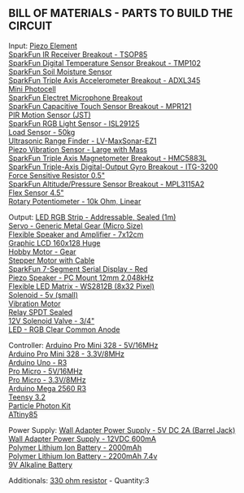 BILL OF MATERIALS - PARTS TO BUILD THE CIRCUIT
----------------------------------------------
Input:
[Piezo Element](https://www.sparkfun.com/products/10293)\
[SparkFun IR Receiver Breakout - TSOP85](https://www.sparkfun.com/products/8554)\
[SparkFun Digital Temperature Sensor Breakout - TMP102](https://www.sparkfun.com/products/11931)\
[SparkFun Soil Moisture Sensor](https://www.sparkfun.com/products/13322)\
[SparkFun Triple Axis Accelerometer Breakout - ADXL345](https://www.sparkfun.com/products/9836)\
[Mini Photocell](https://www.sparkfun.com/products/9088)\
[SparkFun Electret Microphone Breakout](https://www.sparkfun.com/products/9964)\
[SparkFun Capacitive Touch Sensor Breakout - MPR121](https://www.sparkfun.com/products/9695)\
[PIR Motion Sensor (JST)](https://www.sparkfun.com/products/13285)\
[SparkFun RGB Light Sensor - ISL29125](https://www.sparkfun.com/products/12829)\
[Load Sensor - 50kg](https://www.sparkfun.com/products/10245)\
[Ultrasonic Range Finder - LV-MaxSonar-EZ1](https://www.sparkfun.com/products/639)\
[Piezo Vibration Sensor - Large with Mass](https://www.sparkfun.com/products/9197)\
[SparkFun Triple Axis Magnetometer Breakout - HMC5883L](https://www.sparkfun.com/products/10530)\
[SparkFun Triple-Axis Digital-Output Gyro Breakout - ITG-3200](https://www.sparkfun.com/products/11977)\
[Force Sensitive Resistor 0.5"](https://www.sparkfun.com/products/9375)\
[SparkFun Altitude/Pressure Sensor Breakout - MPL3115A2](https://www.sparkfun.com/products/11084)\
[Flex Sensor 4.5"](https://www.sparkfun.com/products/8606)\
[Rotary Potentiometer - 10k Ohm, Linear](https://www.sparkfun.com/products/9939)

Output:
[LED RGB Strip - Addressable, Sealed (1m)](https://www.sparkfun.com/products/12027)\
[Servo - Generic Metal Gear (Micro Size)](https://www.sparkfun.com/products/10333)\
[Flexible Speaker and Amplifier - 7x12cm](https://www.sparkfun.com/products/12723)\
[Graphic LCD 160x128 Huge](https://www.sparkfun.com/products/8799)\
[Hobby Motor - Gear](https://www.sparkfun.com/products/11696)\
[Stepper Motor with Cable](https://www.sparkfun.com/products/9238)\
[SparkFun 7-Segment Serial Display - Red](https://www.sparkfun.com/products/11441)\
[Piezo Speaker - PC Mount 12mm 2.048kHz](https://www.sparkfun.com/products/7950)\
[Flexible LED Matrix - WS2812B (8x32 Pixel)](https://www.sparkfun.com/products/13304)\
[Solenoid - 5v (small)](https://www.sparkfun.com/products/11015)\
[Vibration Motor](https://www.sparkfun.com/products/8449)\
[Relay SPDT Sealed](https://www.sparkfun.com/products/100)\
[12V Solenoid Valve - 3/4"](https://www.sparkfun.com/products/10456?_ga=1.191796521.287856586.1404736557)\
[LED - RGB Clear Common Anode](https://www.sparkfun.com/products/10820)

Controller:
[Arduino Pro Mini 328 - 5V/16MHz](https://www.sparkfun.com/products/11113)\
[Arduino Pro Mini 328 - 3.3V/8MHz](https://www.sparkfun.com/products/11114)\
[Arduino Uno - R3](https://www.sparkfun.com/products/11021)\
[Pro Micro - 5V/16MHz](https://www.sparkfun.com/products/12640)\
[Pro Micro - 3.3V/8MHz](https://www.sparkfun.com/products/12587)\
[Arduino Mega 2560 R3](https://www.sparkfun.com/products/11061)\
[Teensy 3.2](https://www.sparkfun.com/products/13736)\
[Particle Photon Kit](https://www.sparkfun.com/products/13345)\
[ATtiny85](https://www.sparkfun.com/products/9378)

Power Supply:
[Wall Adapter Power Supply - 5V DC 2A (Barrel Jack)](https://www.sparkfun.com/products/12889)\
[Wall Adapter Power Supply - 12VDC 600mA](https://www.sparkfun.com/products/9442)\
[Polymer Lithium Ion Battery - 2000mAh](https://www.sparkfun.com/products/8483)\
[Polymer Lithium Ion Battery - 2200mAh 7.4v](https://www.sparkfun.com/products/11856)\
[9V Alkaline Battery](https://www.sparkfun.com/products/10218)

Additionals:
[330 ohm resistor](https://www.sparkfun.com/products/8377) - Quantity:3
